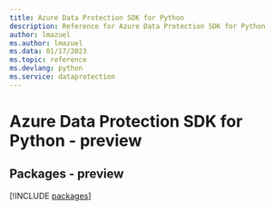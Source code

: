 ```yaml
---
title: Azure Data Protection SDK for Python
description: Reference for Azure Data Protection SDK for Python
author: lmazuel
ms.author: lmazuel
ms.data: 01/17/2023
ms.topic: reference
ms.devlang: python
ms.service: dataprotection
---
```

# Azure Data Protection SDK for Python - preview
## Packages - preview
[!INCLUDE [packages](data-protection-index.md)]